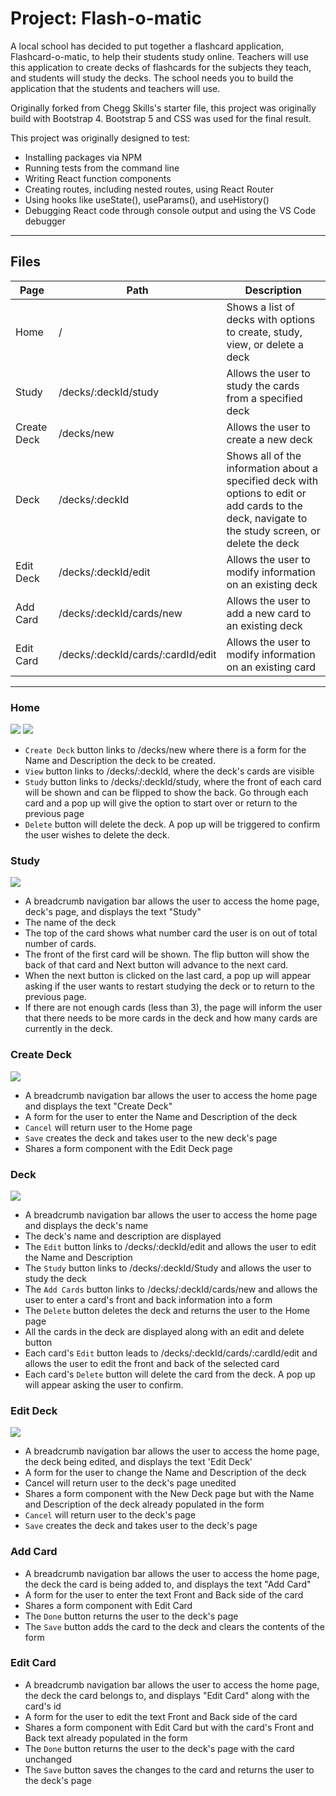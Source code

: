 # Project: Flash-o-matic

A local school has decided to put together a flashcard application, Flashcard-o-matic, to help their students study online. Teachers will use this application to create decks of flashcards for the subjects they teach, and students will study the decks. The school needs you to build the application that the students and teachers will use.

Originally forked from Chegg Skills's starter file, this project was originally build with Bootstrap 4. Bootstrap 5 and CSS was used for the final result.

This project was originally designed to test:

- Installing packages via NPM
- Running tests from the command line
- Writing React function components
- Creating routes, including nested routes, using React Router
- Using hooks like useState(), useParams(), and useHistory()
- Debugging React code through console output and using the VS Code debugger

---

## Files

| Page        | Path                              | Description                                                                                                                                         |
| ----------- | --------------------------------- | --------------------------------------------------------------------------------------------------------------------------------------------------- |
| Home        | /                                 | Shows a list of decks with options to create, study, view, or delete a deck                                                                         |
| Study       | /decks/:deckId/study              | Allows the user to study the cards from a specified deck                                                                                            |
| Create Deck | /decks/new                        | Allows the user to create a new deck                                                                                                                |
| Deck        | /decks/:deckId                    | Shows all of the information about a specified deck with options to edit or add cards to the deck, navigate to the study screen, or delete the deck |
| Edit Deck   | /decks/:deckId/edit               | Allows the user to modify information on an existing deck                                                                                           |
| Add Card    | /decks/:deckId/cards/new          | Allows the user to add a new card to an existing deck                                                                                               |
| Edit Card   | /decks/:deckId/cards/:cardId/edit | Allows the user to modify information on an existing card                                                                                           |

---

### Home

![](images/desktop-home.png) ![](images/mobile.png)

- `Create Deck` button links to /decks/new where there is a form for the Name and Description the deck to be created.
- `View` button links to /decks/:deckId, where the deck's cards are visible
- `Study` button links to /decks/:deckId/study, where the front of each card will be shown and can be flipped to show the back. Go through each card and a pop up will give the option to start over or return to the previous page
- `Delete` button will delete the deck. A pop up will be triggered to confirm the user wishes to delete the deck.

### Study

![](images/study.png)

- A breadcrumb navigation bar allows the user to access the home page, deck's page, and displays the text "Study"
- The name of the deck
- The top of the card shows what number card the user is on out of total number of cards.
- The front of the first card will be shown. The flip button will show the back of that card and Next button will advance to the next card.
- When the next button is clicked on the last card, a pop up will appear asking if the user wants to restart studying the deck or to return to the previous page.
- If there are not enough cards (less than 3), the page will inform the user that there needs to be more cards in the deck and how many cards are currently in the deck.

### Create Deck

![](images/create-deck.png)

- A breadcrumb navigation bar allows the user to access the home page and displays the text "Create Deck"
- A form for the user to enter the Name and Description of the deck
- `Cancel` will return user to the Home page
- `Save` creates the deck and takes user to the new deck's page
- Shares a form component with the Edit Deck page

### Deck

![](images/deck.png)

- A breadcrumb navigation bar allows the user to access the home page and displays the deck's name
- The deck's name and description are displayed
- The `Edit` button links to /decks/:deckId/edit and allows the user to edit the Name and Description
- The `Study` button links to /decks/:deckId/Study and allows the user to study the deck
- The `Add Cards` button links to /decks/:deckId/cards/new and allows the user to enter a card's front and back information into a form
- The `Delete` button deletes the deck and returns the user to the Home page
- All the cards in the deck are displayed along with an edit and delete button
- Each card's `Edit` button leads to /decks/:deckId/cards/:cardId/edit and allows the user to edit the front and back of the selected card
- Each card's `Delete` button will delete the card from the deck. A pop up will appear asking the user to confirm.

### Edit Deck

![](images/edit-deck.png)

- A breadcrumb navigation bar allows the user to access the home page, the deck being edited, and displays the text 'Edit Deck'
- A form for the user to change the Name and Description of the deck
- Cancel will return user to the deck's page unedited
- Shares a form component with the New Deck page but with the Name and Description of the deck already populated in the form
- `Cancel` will return user to the deck's page
- `Save` creates the deck and takes user to the deck's page

### Add Card

- A breadcrumb navigation bar allows the user to access the home page, the deck the card is being added to, and displays the text "Add Card"
- A form for the user to enter the text Front and Back side of the card
- Shares a form component with Edit Card
- The `Done` button returns the user to the deck's page
- The `Save` button adds the card to the deck and clears the contents of the form

### Edit Card

- A breadcrumb navigation bar allows the user to access the home page, the deck the card belongs to, and displays "Edit Card" along with the card's id
- A form for the user to edit the text Front and Back side of the card
- Shares a form component with Edit Card but with the card's Front and Back text already populated in the form
- The `Done` button returns the user to the deck's page with the card unchanged
- The `Save` button saves the changes to the card and returns the user to the deck's page
